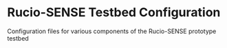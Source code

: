 # Rucio-SENSE Testbed Configuration
Configuration files for various components of the Rucio-SENSE prototype testbed
